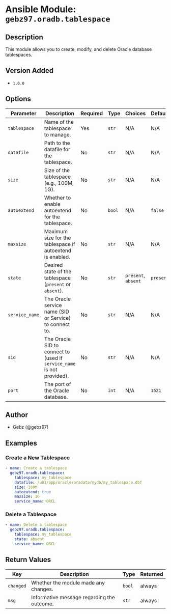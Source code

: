 # Ansible Module: `gebz97.oradb.tablespace`

## Description

This module allows you to create, modify, and delete Oracle database tablespaces.

## Version Added

- `1.0.0`

## Options

| Parameter    | Description                                                  | Required | Type   | Choices           | Default |
|--------------|--------------------------------------------------------------|----------|--------|-------------------|---------|
| `tablespace` | Name of the tablespace to manage.                            | Yes      | `str`  | N/A               | N/A     |
| `datafile`   | Path to the datafile for the tablespace.                     | No       | `str`  | N/A               | N/A     |
| `size`       | Size of the tablespace (e.g., 100M, 1G).                     | No       | `str`  | N/A               | N/A     |
| `autoextend` | Whether to enable autoextend for the tablespace.             | No       | `bool` | N/A               | `false` |
| `maxsize`    | Maximum size for the tablespace if autoextend is enabled.    | No       | `str`  | N/A               | N/A     |
| `state`      | Desired state of the tablespace (`present` or `absent`).     | No       | `str`  | `present`, `absent` | `present` |
| `service_name` | The Oracle service name (SID or Service) to connect to.     | No       | `str`  | N/A               | N/A     |
| `sid`        | The Oracle SID to connect to (used if `service_name` is not provided). | No       | `str`  | N/A               | N/A     |
| `port`       | The port of the Oracle database.                             | No       | `int`  | N/A               | `1521`  |

## Author

- Gebz (@gebz97)

## Examples

### Create a New Tablespace

```yaml
- name: Create a tablespace
  gebz97.oradb.tablespace:
    tablespace: my_tablespace
    datafile: /u01/app/oracle/oradata/mydb/my_tablespace.dbf
    size: 100M
    autoextend: true
    maxsize: 1G
    service_name: ORCL
```

### Delete a Tablespace

```yaml
- name: Delete a tablespace
  gebz97.oradb.tablespace:
    tablespace: my_tablespace
    state: absent
    service_name: ORCL
```

## Return Values

| Key       | Description                                    | Type   | Returned |
|-----------|------------------------------------------------|--------|----------|
| `changed` | Whether the module made any changes.           | `bool` | always   |
| `msg`     | Informative message regarding the outcome.     | `str`  | always   |